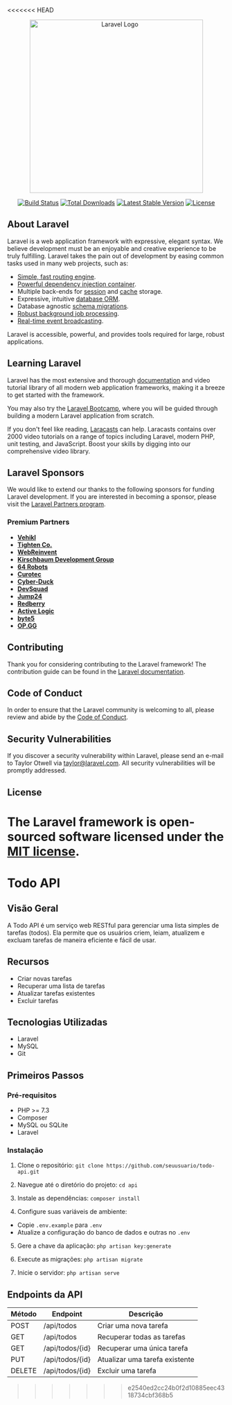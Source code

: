 <<<<<<< HEAD
<p align="center"><a href="https://laravel.com" target="_blank"><img src="https://raw.githubusercontent.com/laravel/art/master/logo-lockup/5%20SVG/2%20CMYK/1%20Full%20Color/laravel-logolockup-cmyk-red.svg" width="400" alt="Laravel Logo"></a></p>

<p align="center">
<a href="https://github.com/laravel/framework/actions"><img src="https://github.com/laravel/framework/workflows/tests/badge.svg" alt="Build Status"></a>
<a href="https://packagist.org/packages/laravel/framework"><img src="https://img.shields.io/packagist/dt/laravel/framework" alt="Total Downloads"></a>
<a href="https://packagist.org/packages/laravel/framework"><img src="https://img.shields.io/packagist/v/laravel/framework" alt="Latest Stable Version"></a>
<a href="https://packagist.org/packages/laravel/framework"><img src="https://img.shields.io/packagist/l/laravel/framework" alt="License"></a>
</p>

## About Laravel

Laravel is a web application framework with expressive, elegant syntax. We believe development must be an enjoyable and creative experience to be truly fulfilling. Laravel takes the pain out of development by easing common tasks used in many web projects, such as:

- [Simple, fast routing engine](https://laravel.com/docs/routing).
- [Powerful dependency injection container](https://laravel.com/docs/container).
- Multiple back-ends for [session](https://laravel.com/docs/session) and [cache](https://laravel.com/docs/cache) storage.
- Expressive, intuitive [database ORM](https://laravel.com/docs/eloquent).
- Database agnostic [schema migrations](https://laravel.com/docs/migrations).
- [Robust background job processing](https://laravel.com/docs/queues).
- [Real-time event broadcasting](https://laravel.com/docs/broadcasting).

Laravel is accessible, powerful, and provides tools required for large, robust applications.

## Learning Laravel

Laravel has the most extensive and thorough [documentation](https://laravel.com/docs) and video tutorial library of all modern web application frameworks, making it a breeze to get started with the framework.

You may also try the [Laravel Bootcamp](https://bootcamp.laravel.com), where you will be guided through building a modern Laravel application from scratch.

If you don't feel like reading, [Laracasts](https://laracasts.com) can help. Laracasts contains over 2000 video tutorials on a range of topics including Laravel, modern PHP, unit testing, and JavaScript. Boost your skills by digging into our comprehensive video library.

## Laravel Sponsors

We would like to extend our thanks to the following sponsors for funding Laravel development. If you are interested in becoming a sponsor, please visit the [Laravel Partners program](https://partners.laravel.com).

### Premium Partners

- **[Vehikl](https://vehikl.com/)**
- **[Tighten Co.](https://tighten.co)**
- **[WebReinvent](https://webreinvent.com/)**
- **[Kirschbaum Development Group](https://kirschbaumdevelopment.com)**
- **[64 Robots](https://64robots.com)**
- **[Curotec](https://www.curotec.com/services/technologies/laravel/)**
- **[Cyber-Duck](https://cyber-duck.co.uk)**
- **[DevSquad](https://devsquad.com/hire-laravel-developers)**
- **[Jump24](https://jump24.co.uk)**
- **[Redberry](https://redberry.international/laravel/)**
- **[Active Logic](https://activelogic.com)**
- **[byte5](https://byte5.de)**
- **[OP.GG](https://op.gg)**

## Contributing

Thank you for considering contributing to the Laravel framework! The contribution guide can be found in the [Laravel documentation](https://laravel.com/docs/contributions).

## Code of Conduct

In order to ensure that the Laravel community is welcoming to all, please review and abide by the [Code of Conduct](https://laravel.com/docs/contributions#code-of-conduct).

## Security Vulnerabilities

If you discover a security vulnerability within Laravel, please send an e-mail to Taylor Otwell via [taylor@laravel.com](mailto:taylor@laravel.com). All security vulnerabilities will be promptly addressed.

## License

The Laravel framework is open-sourced software licensed under the [MIT license](https://opensource.org/licenses/MIT).
=======
# Todo API

## Visão Geral
A Todo API é um serviço web RESTful para gerenciar uma lista simples de tarefas (todos). Ela permite que os usuários criem, leiam, atualizem e excluam tarefas de maneira eficiente e fácil de usar.

## Recursos
- Criar novas tarefas
- Recuperar uma lista de tarefas
- Atualizar tarefas existentes
- Excluir tarefas

## Tecnologias Utilizadas
- Laravel
- MySQL
- Git

## Primeiros Passos

### Pré-requisitos
- PHP >= 7.3
- Composer
- MySQL ou SQLite
- Laravel

### Instalação
1. Clone o repositório:
`git clone https://github.com/seuusuario/todo-api.git`

2. Navegue até o diretório do projeto:
`cd api`

3. Instale as dependências:
`composer install`

4. Configure suas variáveis de ambiente:
- Copie `.env.example` para `.env`
- Atualize a configuração do banco de dados e outras no `.env`

5. Gere a chave da aplicação:
`php artisan key:generate`

6. Execute as migrações:
`php artisan migrate`

7. Inicie o servidor:
`php artisan serve`


## Endpoints da API

| Método | Endpoint          | Descrição                |
| ------ | ----------------- | ------------------------ |
| POST   | /api/todos        | Criar uma nova tarefa    |
| GET    | /api/todos        | Recuperar todas as tarefas |
| GET    | /api/todos/{id}   | Recuperar uma única tarefa |
| PUT    | /api/todos/{id}   | Atualizar uma tarefa existente |
| DELETE | /api/todos/{id}   | Excluir uma tarefa        |
>>>>>>> e2540ed2cc24b0f2d10885eec4318734cbf368b5
